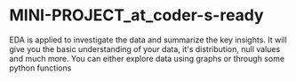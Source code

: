 # MINI-PROJECT_at_coder-s-ready
EDA is applied to investigate the data and summarize the key insights. It will give you the basic understanding of your data, it's distribution, null values and much more. You can either explore data using graphs or through some python functions
